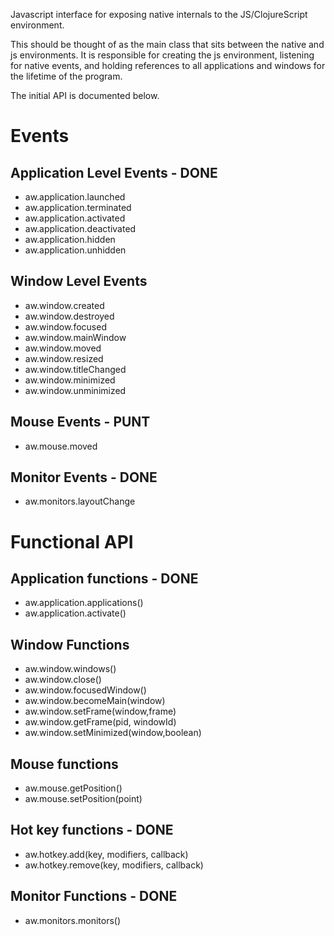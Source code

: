 
Javascript interface for exposing native internals to the JS/ClojureScript environment.

This should be thought of as the main class that sits between the native and js environments.
It is responsible for creating the js environment, listening for native events, and holding references
to all applications and windows for the lifetime of the program.

The initial API is documented below.

# Events

## Application Level Events - DONE
- aw.application.launched
- aw.application.terminated
- aw.application.activated
- aw.application.deactivated
- aw.application.hidden
- aw.application.unhidden

## Window Level Events

- aw.window.created
- aw.window.destroyed
- aw.window.focused
- aw.window.mainWindow
- aw.window.moved
- aw.window.resized
- aw.window.titleChanged
- aw.window.minimized
- aw.window.unminimized

## Mouse Events - PUNT

- aw.mouse.moved


## Monitor Events - DONE

- aw.monitors.layoutChange


# Functional API

## Application functions -  DONE

- aw.application.applications()
- aw.application.activate()

## Window Functions

- aw.window.windows()
- aw.window.close()
- aw.window.focusedWindow()
- aw.window.becomeMain(window)
- aw.window.setFrame(window,frame)
- aw.window.getFrame(pid, windowId)
- aw.window.setMinimized(window,boolean)

## Mouse functions

- aw.mouse.getPosition()
- aw.mouse.setPosition(point)


## Hot key functions - DONE

- aw.hotkey.add(key, modifiers, callback)
- aw.hotkey.remove(key, modifiers, callback)

## Monitor Functions - DONE

- aw.monitors.monitors()
